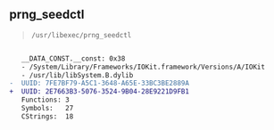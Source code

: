 ## prng_seedctl

> `/usr/libexec/prng_seedctl`

```diff

   __DATA_CONST.__const: 0x38
   - /System/Library/Frameworks/IOKit.framework/Versions/A/IOKit
   - /usr/lib/libSystem.B.dylib
-  UUID: 7FE7BF79-A5C1-3648-A65E-33BC3BE2889A
+  UUID: 2E7663B3-5076-3524-9B04-28E9221D9FB1
   Functions: 3
   Symbols:   27
   CStrings:  18

```
